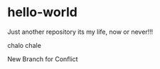 # hello-world
Just another repository
its my life, now or never!!!

chalo chale

New Branch for Conflict